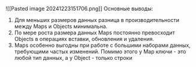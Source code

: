 ![[Pasted image 20241223151706.png]]
Основные выводы:
1) Для меньших размеров данных разница в производительности между Maps и Objects минимальна. 
2) По мере роста размера данных Maps постоянно превосходит Objects в операциях вставки, обновления и удаления. 
3) Maps особенно выгодны при работе с большими наборами данных, требующими частых изменений.
Помимо этого у Map ключи - это любой тип данных, а у Object - только строки